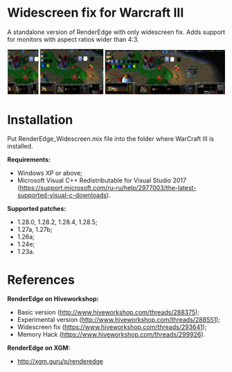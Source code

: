 # Widescreen fix for Warcraft III
A standalone version of RenderEdge with only widescreen fix.
Adds support for monitors with aspect ratios wider than 4:3.
<p align="center">
  <img src="1.png" width="14%"/>
  <img src="2.png" width="29%"/>
  <img src="3.png" width="55%"/>
</p>

# Installation
Put RenderEdge_Widescreen.mix file into the folder where WarCraft III is installed.

**Requirements:**
- Windows XP or above;
- Microsoft Visual C++ Redistributable for Visual Studio 2017 (https://support.microsoft.com/ru-ru/help/2977003/the-latest-supported-visual-c-downloads).

**Supported patches:**
- 1.28.0, 1.28.2, 1.28.4, 1.28.5;
- 1.27a, 1.27b;
- 1.26a;
- 1.24e;
- 1.23a.

# References
**RenderEdge on Hiveworkshop:**
- Basic version (http://www.hiveworkshop.com/threads/288375);
- Experimental version (http://www.hiveworkshop.com/threads/288551);
- Widescreen fix (https://www.hiveworkshop.com/threads/293641);
- Memory Hack (https://www.hiveworkshop.com/threads/299926).

**RenderEdge on XGM:**
- http://xgm.guru/p/renderedge
